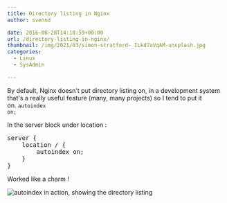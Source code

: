 ```yaml
---
title: Directory listing in Nginx
author: svennd

date: 2016-06-28T14:18:59+00:00
url: /directory-listing-in-nginx/
thumbnail: /img/2021/03/simon-stratford-_ILkd7aVqAM-unsplash.jpg
categories:
  - Linux
  - SysAdmin

---
```

By default, Nginx doesn't put directory listing on, in a development system that's a really useful feature (many, many projects) so I tend to put it on. <code class="EnlighterJSRAW" data-enlighter-language="null">autoindex on;</code>

In the server block under location :

<pre>server {
    location / {
        autoindex on;
    }
}</pre>

Worked like a charm !

  ![autoindex in action, showing the directory listing](/img//2015/07/25428800-1.png)

&nbsp;
